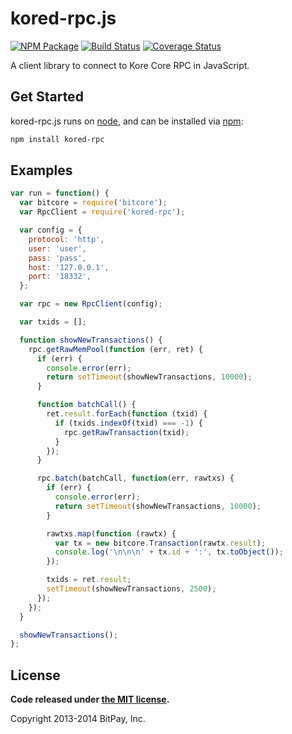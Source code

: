 kored-rpc.js
===============

[![NPM Package](https://img.shields.io/npm/v/kored-rpc.svg?style=flat-square)](https://www.npmjs.org/package/kored-rpc)
[![Build Status](https://img.shields.io/travis/bitpay/kored-rpc.svg?branch=master&style=flat-square)](https://travis-ci.org/bitpay/kored-rpc)
[![Coverage Status](https://img.shields.io/coveralls/bitpay/kored-rpc.svg?style=flat-square)](https://coveralls.io/r/bitpay/kored-rpc?branch=master)

A client library to connect to Kore Core RPC in JavaScript.

## Get Started

kored-rpc.js runs on [node](http://nodejs.org/), and can be installed via [npm](https://npmjs.org/):

```bash
npm install kored-rpc
```

## Examples

```javascript
var run = function() {
  var bitcore = require('bitcore');
  var RpcClient = require('kored-rpc');

  var config = {
    protocol: 'http',
    user: 'user',
    pass: 'pass',
    host: '127.0.0.1',
    port: '18332',
  };

  var rpc = new RpcClient(config);

  var txids = [];

  function showNewTransactions() {
    rpc.getRawMemPool(function (err, ret) {
      if (err) {
        console.error(err);
        return setTimeout(showNewTransactions, 10000);
      }

      function batchCall() {
        ret.result.forEach(function (txid) {
          if (txids.indexOf(txid) === -1) {
            rpc.getRawTransaction(txid);
          }
        });
      }

      rpc.batch(batchCall, function(err, rawtxs) {
        if (err) {
          console.error(err);
          return setTimeout(showNewTransactions, 10000);
        }

        rawtxs.map(function (rawtx) {
          var tx = new bitcore.Transaction(rawtx.result);
          console.log('\n\n\n' + tx.id + ':', tx.toObject());
        });

        txids = ret.result;
        setTimeout(showNewTransactions, 2500);
      });
    });
  }

  showNewTransactions();
};
```

## License

**Code released under [the MIT license](https://github.com/bitpay/bitcore/blob/master/LICENSE).**

Copyright 2013-2014 BitPay, Inc.
